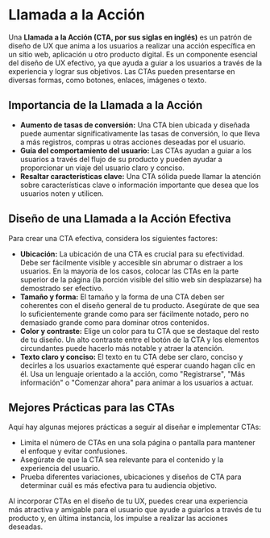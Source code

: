 # Llamada a la Acción

Una **Llamada a la Acción (CTA, por sus siglas en inglés)** es un patrón de diseño de UX que anima a los usuarios a realizar una acción específica en un sitio web, aplicación u otro producto digital. Es un componente esencial del diseño de UX efectivo, ya que ayuda a guiar a los usuarios a través de la experiencia y lograr sus objetivos. Las CTAs pueden presentarse en diversas formas, como botones, enlaces, imágenes o texto.

## Importancia de la Llamada a la Acción

- **Aumento de tasas de conversión:** Una CTA bien ubicada y diseñada puede aumentar significativamente las tasas de conversión, lo que lleva a más registros, compras u otras acciones deseadas por el usuario.
- **Guía del comportamiento del usuario:** Las CTAs ayudan a guiar a los usuarios a través del flujo de su producto y pueden ayudar a proporcionar un viaje del usuario claro y conciso.
- **Resaltar características clave:** Una CTA sólida puede llamar la atención sobre características clave o información importante que desea que los usuarios noten y utilicen.

## Diseño de una Llamada a la Acción Efectiva

Para crear una CTA efectiva, considera los siguientes factores:

- **Ubicación:** La ubicación de una CTA es crucial para su efectividad. Debe ser fácilmente visible y accesible sin abrumar o distraer a los usuarios. En la mayoría de los casos, colocar las CTAs en la parte superior de la página (la porción visible del sitio web sin desplazarse) ha demostrado ser efectivo.
- **Tamaño y forma:** El tamaño y la forma de una CTA deben ser coherentes con el diseño general de tu producto. Asegúrate de que sea lo suficientemente grande como para ser fácilmente notado, pero no demasiado grande como para dominar otros contenidos.
- **Color y contraste:** Elige un color para tu CTA que se destaque del resto de tu diseño. Un alto contraste entre el botón de la CTA y los elementos circundantes puede hacerlo más notable y atraer la atención.
- **Texto claro y conciso:** El texto en tu CTA debe ser claro, conciso y decirles a los usuarios exactamente qué esperar cuando hagan clic en él. Usa un lenguaje orientado a la acción, como "Registrarse", "Más información" o "Comenzar ahora" para animar a los usuarios a actuar.

## Mejores Prácticas para las CTAs

Aquí hay algunas mejores prácticas a seguir al diseñar e implementar CTAs:

- Limita el número de CTAs en una sola página o pantalla para mantener el enfoque y evitar confusiones.
- Asegúrate de que la CTA sea relevante para el contenido y la experiencia del usuario.
- Prueba diferentes variaciones, ubicaciones y diseños de CTA para determinar cuál es más efectiva para tu audiencia objetivo.

Al incorporar CTAs en el diseño de tu UX, puedes crear una experiencia más atractiva y amigable para el usuario que ayude a guiarlos a través de tu producto y, en última instancia, los impulse a realizar las acciones deseadas.
